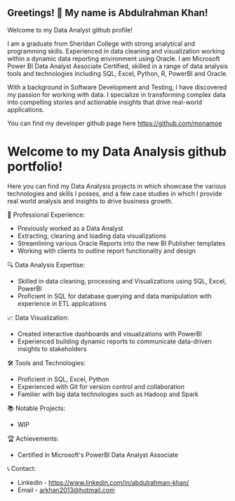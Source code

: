 ## Greetings! 👋 My name is Abdulrahman Khan! 
Welcome to my Data Analyst github profile!

I am a graduate from Sheridan College with strong analytical and programming skills. Experienced in data cleaning and visualization working within a dynamic data reporting environment using Oracle. I am Microsoft Power BI Data Analyst Associate Certified, skilled in a range of data analysis tools and technologies including SQL, Excel, Python, R, PowerBI and Oracle.

With a background in Software Development and Testing, I have discovered my passion for working with data. I specialize in transforming complex data into compelling stories and actionable insights that drive real-world applications.

You can find my developer github page here https://github.com/monamoe

# Welcome to my Data Analysis github portfolio! 
Here you can find my Data Analysis projects in which showcase the various technologies and skills I posses, and a few case studies in which I provide real world analysis and insights to drive business growth. 

💼 Professional Experience:
  - Previously worked as a Data Analyst
  - Extracting, cleaning and loading data visualizations
  - Streamlining various Oracle Reports into the new BI Publisher templates
  - Working with clients to outline report functionality and design

🔍 Data Analysis Expertise:
  - Skilled in data cleaning, processing and Visualizations using SQL, Excel, PowerBI
  - Proficient in SQL for database querying and data manipulation with experience in ETL applications
   
📈 Data Visualization:
  - Created interactive dashboards and visualizations with PowerBI
  - Experienced building dynamic reports to communicate data-driven insights to stakeholders

🛠️ Tools and Technologies:
  - Proficient in SQL, Excel, Python
  - Experienced with Git for version control and collaboration
  - Familier with big data technologies such as Hadoop and Spark

📚 Notable Projects:
  - WIP

🏆 Achievements:
  - Certified in Microsoft's PowerBI Data Analyst Associate

📞 Contact:
  - LinkedIn - https://www.linkedin.com/in/abdulrahman-khan/
  - Email - arkhan2013@hotmail.com
